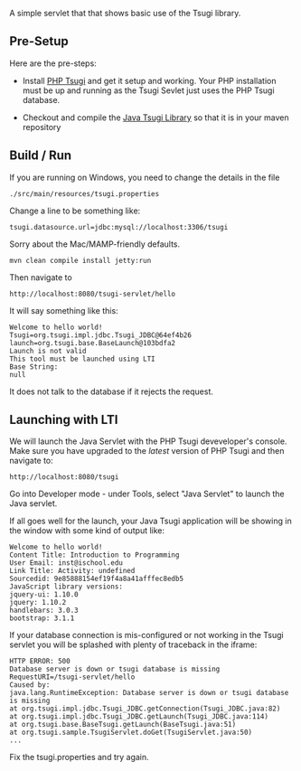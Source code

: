 
A simple servlet that that shows basic use of the Tsugi library.

Pre-Setup
---------

Here are the pre-steps:

* Install [PHP Tsugi](https://github.com/csev/tsugi) and get it setup and working.
Your PHP installation must be up and running as the Tsugi Sevlet just uses the PHP
Tsugi database.

* Checkout and compile the [Java Tsugi Library](https://github.com/csev/tsugi-java) so
that it is in your maven repository

Build / Run
-----------

If you are running on Windows, you need to change the details in the file

    ./src/main/resources/tsugi.properties

Change a line to be something like:

    tsugi.datasource.url=jdbc:mysql://localhost:3306/tsugi

Sorry about the Mac/MAMP-friendly defaults.

    mvn clean compile install jetty:run

Then navigate to 

    http://localhost:8080/tsugi-servlet/hello

It will say something like this:

    Welcome to hello world!
    Tsugi=org.tsugi.impl.jdbc.Tsugi_JDBC@64ef4b26
    launch=org.tsugi.base.BaseLaunch@103bdfa2
    Launch is not valid
    This tool must be launched using LTI
    Base String:
    null

It does not talk to the database if it rejects the request. 

Launching with LTI
------------------

We will launch the Java Servlet with the PHP Tsugi deveveloper's console.
Make sure you have upgraded to the *latest* version of PHP Tsugi and then 
navigate to:

    http://localhost:8080/tsugi

Go into Developer mode - under Tools, select "Java Servlet" to launch
the Java servlet.

If all goes well for the launch, your Java Tsugi application
will be showing in the window with some kind of output like:

    Welcome to hello world!
    Content Title: Introduction to Programming
    User Email: inst@ischool.edu
    Link Title: Activity: undefined
    Sourcedid: 9e85888154ef19f4a8a41afffec8edb5
    JavaScript library versions:
    jquery-ui: 1.10.0
    jquery: 1.10.2
    handlebars: 3.0.3
    bootstrap: 3.1.1

If your database connection is mis-configured or not working in the Tsugi
servlet you will be splashed with plenty of traceback in the iframe:

    HTTP ERROR: 500
    Database server is down or tsugi database is missing
    RequestURI=/tsugi-servlet/hello
    Caused by:
    java.lang.RuntimeException: Database server is down or tsugi database is missing
    at org.tsugi.impl.jdbc.Tsugi_JDBC.getConnection(Tsugi_JDBC.java:82)
    at org.tsugi.impl.jdbc.Tsugi_JDBC.getLaunch(Tsugi_JDBC.java:114)
    at org.tsugi.base.BaseTsugi.getLaunch(BaseTsugi.java:51)
    at org.tsugi.sample.TsugiServlet.doGet(TsugiServlet.java:50)
    ...

Fix the tsugi.properties and try again.

